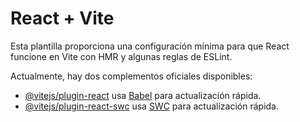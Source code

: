 # React + Vite

Esta plantilla proporciona una configuración mínima para que React funcione en Vite con HMR y algunas reglas de ESLint.

Actualmente, hay dos complementos oficiales disponibles:

- [@vitejs/plugin-react](https://github.com/vitejs/vite-plugin-react/blob/main/packages/plugin-react/README.md) usa [Babel](https://babeljs.io/) 
para actualización rápida.
- [@vitejs/plugin-react-swc](https://github.com/vitejs/vite-plugin-react-swc) usa [SWC](https://swc.rs/) 
para actualización rápida.
